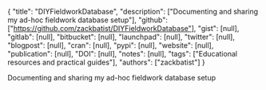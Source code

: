 {
  "title": "DIYFieldworkDatabase",
  "description": ["Documenting and sharing my ad-hoc fieldwork database setup"],
  "github": ["https://github.com/zackbatist/DIYFieldworkDatabase"],
  "gist": [null],
  "gitlab": [null],
  "bitbucket": [null],
  "launchpad": [null],
  "twitter": [null],
  "blogpost": [null],
  "cran": [null],
  "pypi": [null],
  "website": [null],
  "publication": [null],
  "DOI": [null],
  "notes": [null],
  "tags": ["Educational resources and practical guides"],
  "authors": ["zackbatist"]
}

<!-- Generated by csv2md.R – do not edit by hand -->

Documenting and sharing my ad-hoc fieldwork database setup